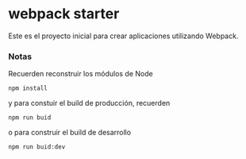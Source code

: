 # webpack starter

Este es el proyecto inicial para crear aplicaciones utilizando Webpack.

### Notas
Recuerden reconstruir los módulos de Node
```
npm install
```

y para constuir el build de producción, recuerden
```
npm run buid 
```

o para construir el build de desarrollo
```
npm run buid:dev